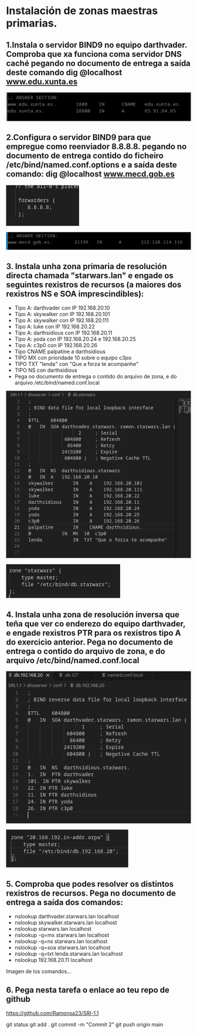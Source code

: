 # Instalación de zonas maestras primarias.

## 1.Instala o servidor BIND9 no equipo darthvader. Comproba que xa funciona coma servidor DNS caché pegando no documento de entrega a saída deste comando dig @localhost www.edu.xunta.es

![imagen](imaxes/img1.png)


## 2.Configura o servidor BIND9 para que empregue como reenviador 8.8.8.8. pegando no documento de entrega contido do ficheiro /etc/bind/named.conf.options e a saída deste comando: dig @localhost www.mecd.gob.es

![imagen](imaxes/img2.png)

![imagen](imaxes/img3.png)


## 3. Instala unha zona primaria de resolución directa chamada "starwars.lan" e engade os seguintes rexistros de recursos (a maiores dos rexistros NS e SOA imprescindibles):
- Tipo A: darthvader con IP 192.168.20.10
- Tipo A: skywalker con IP 192.168.20.101
- Tipo A: skywalker con IP 192.168.20.111
- Tipo A: luke con IP 192.168.20.22
- Tipo A: darthsidious con IP 192.168.20.11
- Tipo A: yoda con IP 192.168.20.24 e 192.168.20.25
- Tipo A: c3p0 con IP 192.168.20.26
- Tipo CNAME palpatine a darthsidious
- TIPO MX con prioridade 10 sobre o equipo c3po
- TIPO TXT "lenda" con "Que a forza te acompanhe"
- TIPO NS con darthsidious
- Pega no documento de entrega o contido do arquivo de zona, e do arquivo /etc/bind/named.conf.local

![imagen](imaxes/img4.png)

![imagen](imaxes/img5.png)

## 4. Instala unha zona de resolución inversa que teña que ver co enderezo do equipo darthvader, e engade rexistros PTR para os rexistros tipo A do exercicio anterior. Pega no documento de entrega o contido do arquivo de zona, e do arquivo /etc/bind/named.conf.local

![imagen](imaxes/img7.png)

![imagen](imaxes/img6.png)

## 5. Comproba que podes resolver os distintos rexistros de recursos. Pega no documento de entrega a saída dos comandos:
+ nslookup darthvader.starwars.lan localhost
+ nslookup skywalker.starwars.lan localhost
+ nslookup starwars.lan localhost
+ nslookup -q=mx starwars.lan localhost
+ nslookup -q=ns starwars.lan localhost
+ nslookup -q=soa starwars.lan localhost
+ nslookup -q=txt lenda.starwars.lan localhost
+ nslookup 192.168.20.11 localhost

Imagen de los comandos...

## 6. Pega nesta tarefa o enlace ao teu repo de github

https://github.com/Ramonsa23/SRI-1.1

git status
git add .
git commit -m "Commit 2"
git push origin main

